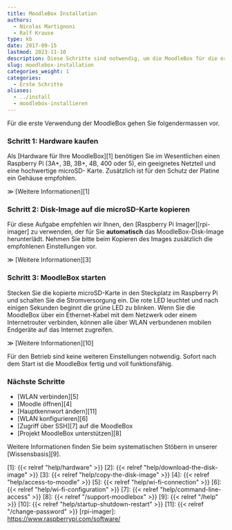 ```yaml
---
title: MoodleBox Installation
authors:
  - Nicolas Martignoni
  - Ralf Krause
type: kb
date: 2017-09-15
lastmod: 2023-11-10
description: Diese Schritte sind notwendig, um die MoodleBox für die erste Verwendung zu installieren
slug: moodlebox-installation
categories_weight: 1
categories:
  - Erste Schritte
aliases:
  - ../install
  - moodlebox-installieren
---
```

Für die erste Verwendung der MoodleBox gehen Sie folgendermassen vor.

### Schritt 1: Hardware kaufen

Als [Hardware für Ihre MoodleBox][1] benötigen Sie im Wesentlichen einen Raspberry Pi (3A+, 3B, 3B+, 4B, 400 oder 5), ein geeignetes Netzteil und eine hochwertige microSD- Karte. Zusätzlich ist für den Schutz der Platine ein Gehäuse empfohlen.

&Gt; [Weitere Informationen][1]

### Schritt 2: Disk-Image auf die microSD-Karte kopieren

Für diese Aufgabe empfehlen wir Ihnen, den [Raspberry Pi Imager][rpi-imager] zu verwenden, der für Sie __automatisch__ das MoodleBox-Disk-Image herunterlädt. Nehmen Sie bitte beim Kopieren des Images zusätzlich die empfohlenen Einstellungen vor.

&Gt; [Weitere Informationen][3]

### Schritt 3: MoodleBox starten

Stecken Sie die kopierte microSD-Karte in den Steckplatz im Raspberry Pi und schalten Sie die Stromversorgung ein. Die rote LED leuchtet und nach einigen Sekunden beginnt die grüne LED zu blinken. Wenn Sie die MoodleBox über ein Ethernet-Kabel mit dem Netzwerk oder einem Internetrouter verbinden, können alle über WLAN verbundenen mobilen Endgeräte auf das Internet zugreifen.

&Gt; [Weitere Informationen][10]

Für den Betrieb sind keine weiteren Einstellungen notwendig. Sofort nach dem Start ist die MoodleBox fertig und voll funktionsfähig.

### Nächste Schritte

  * [WLAN verbinden][5]
  * [Moodle öffnen][4]
  * [Hauptkennwort ändern][11]
  * [WLAN konfigurieren][6]
  * [Zugriff über SSH][7] auf die MoodleBox
  * [Projekt MoodleBox unterstützen][8]

Weitere Informationen finden Sie beim systematischen Stöbern in unserer [Wissensbasis][9].

 [1]: {{< relref "help/hardware" >}}
 [2]: {{< relref "help/download-the-disk-image" >}}
 [3]: {{< relref "help/copy-the-disk-image" >}}
 [4]: {{< relref "help/access-to-moodle" >}}
 [5]: {{< relref "help/wi-fi-connection" >}}
 [6]: {{< relref "help/wi-fi-configuration" >}}
 [7]: {{< relref "help/command-line-access" >}}
 [8]: {{< relref "/support-moodlebox" >}}
 [9]: {{< relref "/help" >}}
 [10]: {{< relref "help/startup-shutdown-restart" >}}
 [11]: {{< relref "/change-password" >}}
 [rpi-imager]: https://www.raspberrypi.com/software/
